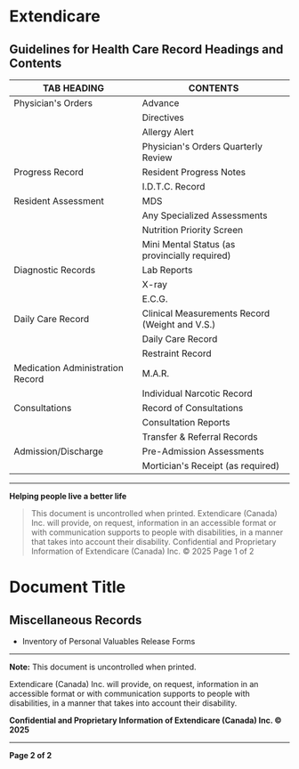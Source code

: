 # Extendicare
## Guidelines for Health Care Record Headings and Contents

| TAB HEADING                          | CONTENTS                                           |
|--------------------------------------|---------------------------------------------------|
| Physician's Orders                   | Advance                                           |
|                                      | Directives                                        |
|                                      | Allergy Alert                                     |
|                                      | Physician's Orders Quarterly Review               |
| Progress Record                      | Resident Progress Notes                           |
|                                      | I.D.T.C. Record                                   |
| Resident Assessment                  | MDS                                              |
|                                      | Any Specialized Assessments                       |
|                                      | Nutrition Priority Screen                          |
|                                      | Mini Mental Status (as provincially required)    |
| Diagnostic Records                   | Lab Reports                                       |
|                                      | X-ray                                            |
|                                      | E.C.G.                                           |
| Daily Care Record                    | Clinical Measurements Record (Weight and V.S.)   |
|                                      | Daily Care Record                                 |
|                                      | Restraint Record                                  |
| Medication Administration Record      | M.A.R.                                           |
|                                      | Individual Narcotic Record                        |
| Consultations                        | Record of Consultations                           |
|                                      | Consultation Reports                              |
|                                      | Transfer & Referral Records                       |
| Admission/Discharge                  | Pre-Admission Assessments                         |
|                                      | Mortician's Receipt (as required)                |

----

**Helping people live a better life**

> This document is uncontrolled when printed.
> Extendicare (Canada) Inc. will provide, on request, information in an accessible format or with communication supports to people with disabilities, in a manner that takes into account their disability. Confidential and Proprietary Information of Extendicare (Canada) Inc. © 2025
> Page 1 of 2

# Document Title

## Miscellaneous Records
- Inventory of Personal Valuables Release Forms

----

**Note:** This document is uncontrolled when printed.

Extendicare (Canada) Inc. will provide, on request, information in an accessible format or with communication supports to people with disabilities, in a manner that takes into account their disability.

**Confidential and Proprietary Information of Extendicare (Canada) Inc. © 2025**

----

**Page 2 of 2**